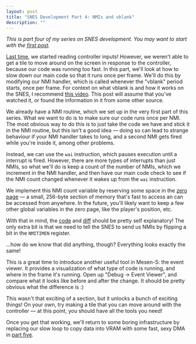```yaml
---
layout: post
title: "SNES Development Part 4: NMIs and vblank"
description: ""
---
```


*This is part four of my series on SNES development. You may want to start with the [first post](/posts/snes-dev-1-getting-started).*

[Last time](/posts/snes-dev-3-input), we started reading controller inputs! However, we weren't able to get a tile to move around on the screen in response to the controller, because our code was running too fast. In this part, we'll look at how to slow down our main code so that it runs once per frame. We'll do this by modifying our NMI handler, which is called whenever the "vblank" period starts, once per frame. For context on what vblank is and how it works on the SNES, I recommend [this video](https://www.youtube.com/watch?v=Q8ph2OVqZeM). This post will assume that you've watched it, or found the information in it from some other source.

We already have a NMI routine, which we set up in the very first part of this series. What we want to do is to make sure our code runs once per NMI. The most obvious way to do this is to just take the code we have and stick it in the NMI routine, but this isn't a good idea — doing so can lead to strange behaviour if your NMI handler takes to long, and a second NMI gets fired while you're inside it, among other problems.

Instead, we can use the `wai` instruction, which pauses execution until a interrupt is fired. However, there are more types of interrupts than just NMIs, so what we'll do is keep a count of the number of NMIs, which we increment in the NMI handler, and then have our main code check to see if the NMI count changed whenever it wakes up from the `wai` instruction.

We implement this NMI count variable by reserving some space in the [zero page](https://en.wikipedia.org/wiki/Zero_page) — a small, 256-byte section of memory that's fast to access an can be accessed from anywhere. In the future, you'll likely want to keep a few other global variables in the zero page, like the player's position, etc.

With that in mind, the [code](https://github.com/WesleyAC/snes-dev/tree/main/part4) and [diff](https://github.com/WesleyAC/snes-dev/compare/part4-base..part4) should be pretty self explanatory! The only extra bit is that we need to tell the SNES to send us NMIs by flipping a bit in the `NMITIMEN` register.

...how do we know that did anything, though? Everything looks exactly the same!

This is a great time to introduce another useful tool in Mesen-S: the event viewer. It provides a visualization of what type of code is running, and where in the frame it's running. Open up "Debug → Event Viewer", and compare what it looks like before and after the change. It should be pretty obvious what the difference is :)

This wasn't that exciting of a section, but it unlocks a bunch of exciting things! On your own, try making a tile that you can move around with the controller — at this point, you should have all the tools you need!

Once you get that working, we'll return to some boring infrastructure by replacing our slow loop to copy data into VRAM with some fast, sexy DMA in [part five](/posts/snes-dev-5-dma).
